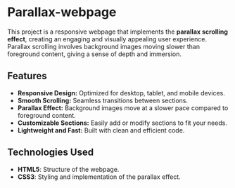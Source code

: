 # Parallax-webpage
This project is a responsive webpage that implements the **parallax scrolling effect**, creating an engaging and visually appealing user experience. Parallax scrolling involves background images moving slower than foreground content, giving a sense of depth and immersion.

## Features

- **Responsive Design:** Optimized for desktop, tablet, and mobile devices.
- **Smooth Scrolling:** Seamless transitions between sections.
- **Parallax Effect:** Background images move at a slower pace compared to foreground content.
- **Customizable Sections:** Easily add or modify sections to fit your needs.
- **Lightweight and Fast:** Built with clean and efficient code.

## Technologies Used

- **HTML5**: Structure of the webpage.
- **CSS3**: Styling and implementation of the parallax effect.
